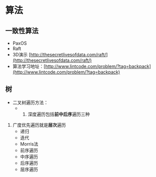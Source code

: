 # 算法

## 一致性算法

* PaxOS
* Raft
* 3D演示 [http://thesecretlivesofdata.com/raft/](http://thesecretlivesofdata.com/raft/)
* 算法学习地址：[http://www.lintcode.com/problem/?tag=backpack](http://www.lintcode.com/problem/?tag=backpack)

## 树

* 二叉树遍历方法：
  * 1. 深度遍历包括**前中后序**遍历三种

1. 广度优先遍历就是**层次**遍历
   * 递归
   * 迭代
   * Morris法
   * 前序遍历
   * 中序遍历
   * 后序遍历
   * 层序遍历

